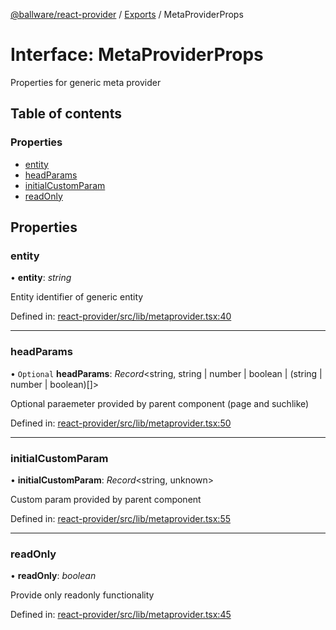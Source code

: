 [@ballware/react-provider](../README.md) / [Exports](../modules.md) / MetaProviderProps

# Interface: MetaProviderProps

Properties for generic meta provider

## Table of contents

### Properties

- [entity](metaproviderprops.md#entity)
- [headParams](metaproviderprops.md#headparams)
- [initialCustomParam](metaproviderprops.md#initialcustomparam)
- [readOnly](metaproviderprops.md#readonly)

## Properties

### entity

• **entity**: *string*

Entity identifier of generic entity

Defined in: [react-provider/src/lib/metaprovider.tsx:40](https://github.com/ballware/ballware-client/blob/61bbbf8/libs/react-provider/src/lib/metaprovider.tsx#L40)

___

### headParams

• `Optional` **headParams**: *Record*<string, string \| number \| boolean \| (string \| number \| boolean)[]\>

Optional paraemeter provided by parent component (page and suchlike)

Defined in: [react-provider/src/lib/metaprovider.tsx:50](https://github.com/ballware/ballware-client/blob/61bbbf8/libs/react-provider/src/lib/metaprovider.tsx#L50)

___

### initialCustomParam

• **initialCustomParam**: *Record*<string, unknown\>

Custom param provided by parent component

Defined in: [react-provider/src/lib/metaprovider.tsx:55](https://github.com/ballware/ballware-client/blob/61bbbf8/libs/react-provider/src/lib/metaprovider.tsx#L55)

___

### readOnly

• **readOnly**: *boolean*

Provide only readonly functionality

Defined in: [react-provider/src/lib/metaprovider.tsx:45](https://github.com/ballware/ballware-client/blob/61bbbf8/libs/react-provider/src/lib/metaprovider.tsx#L45)
